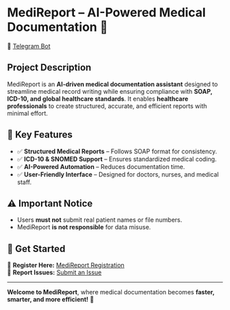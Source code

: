 # MediReport – AI-Powered Medical Documentation 🚀  

💊 [Telegram Bot](https://t.me/MediReportBot)

## Project Description  
MediReport is an **AI-driven medical documentation assistant** designed to streamline medical record writing while ensuring compliance with **SOAP, ICD-10, and global healthcare standards**. It enables **healthcare professionals** to create structured, accurate, and efficient reports with minimal effort.  

## 🔹 Key Features  
- ✅ **Structured Medical Reports** – Follows SOAP format for consistency.  
- ✅ **ICD-10 & SNOMED Support** – Ensures standardized medical coding.  
- ✅ **AI-Powered Automation** – Reduces documentation time.  
- ✅ **User-Friendly Interface** – Designed for doctors, nurses, and medical staff.  

## ⚠️ Important Notice  
- Users **must not** submit real patient names or file numbers.  
- MediReport **is not responsible** for data misuse.  

## 📌 Get Started  
🔗 **Register Here:** [MediReport Registration](https://baserow.happen.io/form/fQu4leZMxRZuSYOOsXVl02rikZSyz-4jtgaITVUMBXI)  
🐞 **Report Issues:** [Submit an Issue](https://baserow.happen.io/form/DwOBzzeJsmci2g8tZNd6GHHUlgDYrq6007y6P4bNzwY)  

---

**Welcome to MediReport**, where medical documentation becomes **faster, smarter, and more efficient!** 🎉
